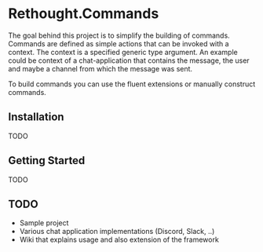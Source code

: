 # Rethought.Commands
The goal behind this project is to simplify the building of commands.
Commands are defined as simple actions that can be invoked with a context.
The context is a specified generic type argument.
An example could be context of a chat-application that contains the message,
the user and maybe a channel from which the message was sent.

To build commands you can use the fluent extensions or manually construct commands.

## Installation
TODO

## Getting Started
TODO

## TODO
- Sample project
- Various chat application implementations (Discord, Slack, ..)
- Wiki that explains usage and also extension of the framework


